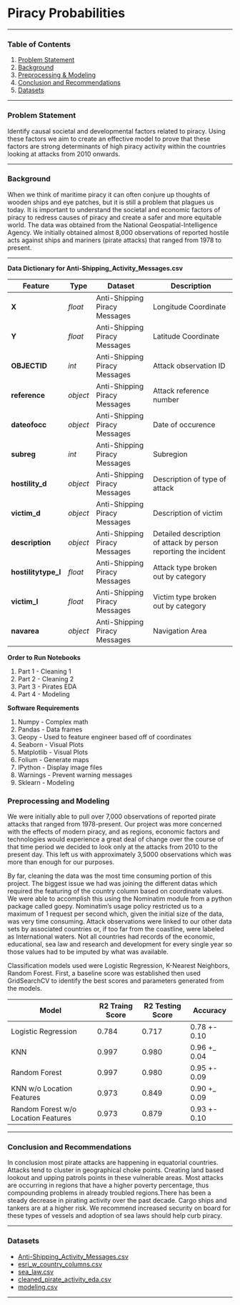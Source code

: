 # Piracy Probabilities

---

### Table of Contents

1. [Problem Statement](#Problem-Statement)
2. [Background](#Background)
3. [Preprocessing & Modeling](#Preprocessing-and-Modeling)
4. [Conclusion and Recommendations](#Conclusion-and-Recommendations)
5. [Datasets](#Datasets)

---

### Problem Statement
Identify causal societal and developmental factors related to piracy. Using these factors we aim to create an effective model to prove that these factors are strong determinants of high piracy activity within the countries looking at attacks from 2010 onwards. 

---

### Background
When we think of maritime piracy it can often conjure up thoughts of wooden ships and eye patches, but it is still a problem that plagues us today. It is important to understand the societal and economic factors of piracy to redress causes of piracy and create a safer and more equitable world. The data was obtained from the National Geospatial-Intelligence Agency. We initially  obtained almost 8,000 observations of reported hostile acts against ships and mariners (pirate attacks) that ranged from 1978 to present. 

---

**Data Dictionary for Anti-Shipping_Activity_Messages.csv**

|Feature|Type|Dataset|Description|
|---|---|---|---|
|**X**|*float*|Anti-Shipping Piracy Messages|Longitude Coordinate|
|**Y**|*float*|Anti-Shipping Piracy Messages|Latitude Coordinate|
|**OBJECTID**|*int*|Anti-Shipping Piracy Messages|Attack observation ID|
|**reference**|*object*|Anti-Shipping Piracy Messages|Attack reference number|
|**dateofocc**|*object*|Anti-Shipping Piracy Messages|Date of occurence|
|**subreg**|*int*|Anti-Shipping Piracy Messages|Subregion|
|**hostility_d**|*object*|Anti-Shipping Piracy Messages|Description of type of attack|
|**victim_d**|*object*|Anti-Shipping Piracy Messages|Description of victim|
|**description**|*object*|Anti-Shipping Piracy Messages|Detailed description of attack by person reporting the incident|
|**hostilitytype_l**|*float*|Anti-Shipping Piracy Messages|Attack type broken out by category|
|**victim_l**|*float*|Anti-Shipping Piracy Messages|Victim type broken out by category|
|**navarea**|*object*|Anti-Shipping Piracy Messages|Navigation Area|


**Order to Run Notebooks**
1. Part 1 - Cleaning 1
2. Part 2 - Cleaning 2
3. Part 3 - Pirates EDA
4. Part 4 - Modeling 


**Software Requirements**
1. Numpy - Complex math
2. Pandas - Data frames
3. Geopy - Used to feature engineer based off of coordinates
4. Seaborn - Visual Plots
5. Matplotlib - Visual Plots
6. Folium - Generate maps 
7. IPython - Display image files
8. Warnings - Prevent warning messages
9. Sklearn - Modeling


### Preprocessing and Modeling
We were initially able to pull over 7,000 observations of reported pirate attacks that ranged from 1978-present. Our project was more concerned with the effects of modern piracy, and as regions, economic factors and technologies would experience a great deal of change over the course of that time period we decided to look only at the attacks from 2010 to the present day.  This left us with approximately 3,5000 observations which was more than enough for our purposes.

By far, cleaning the data was the most time consuming portion of this project. The biggest issue we had was joining the different datas which required the featuring of the country column based on coordinate values. We were able to accomplish this using the Nominatim module from a python package called goepy. Nominatim’s usage policy restricted us to a maximum of 1 request per second which, given the initial size of the data, was very time consuming.  Attack observations were linked to our other data sets by associated countries or, if too far from the coastline, were labeled as International waters. Not all countries had records of the economic, educational, sea law and research and development for every single year so those values had to be imputed by what was available.

Classification models used were Logistic Regression, K-Nearest Neighbors, Random Forest. First, a baseline score was established then used GridSearchCV to identify the best scores and parameters generated from the models. 

|Model                               |R2 Traing Score   |R2 Testing Score  |Accuracy      |
|---                                 |---               |---               |---           |
|Logistic Regression                 |0.784             |0.717             |0.78 +- 0.10  |
|KNN                                 |0.997             |0.980             |0.96 +_ 0.04  |
|Random Forest                       |0.997             |0.980             |0.95 +- 0.09  |
|KNN w/o Location Features           |0.973             |0.849             |0.90 +_ 0.09  |
|Random Forest w/o Location Features |0.973             |0.879             |0.93 +- 0.10  |

---



### Conclusion and Recommendations
In conclusion most pirate attacks are happening in equatorial countries. Attacks tend to cluster in geographical choke points. Creating land based lookout and upping patrols points in these vulnerable areas. Most attacks are occurring in regions that have a higher poverty percentage, thus compounding problems in already troubled regions.There has been a steady decrease in pirating activity over the past decade. Cargo ships and tankers are at a higher risk. We recommend increased security on board for these types of vessels and adoption of sea laws should help curb piracy.

---

### Datasets
* [Anti-Shipping_Activity_Messages.csv](#'../datasets/Anti-Shipping_Activity_Messages.csv')
* [esri_w_country_columns.csv]('datasets/esri_w_country_columns.csv')
* [sea_law.csv]('datasets/sea_law.csv') 
* [cleaned_pirate_activity_eda.csv]('datasets/cleaned_pirate_activity_eda.csv')  
* [modeling.csv]('datasets/modeling.csv') 

---
